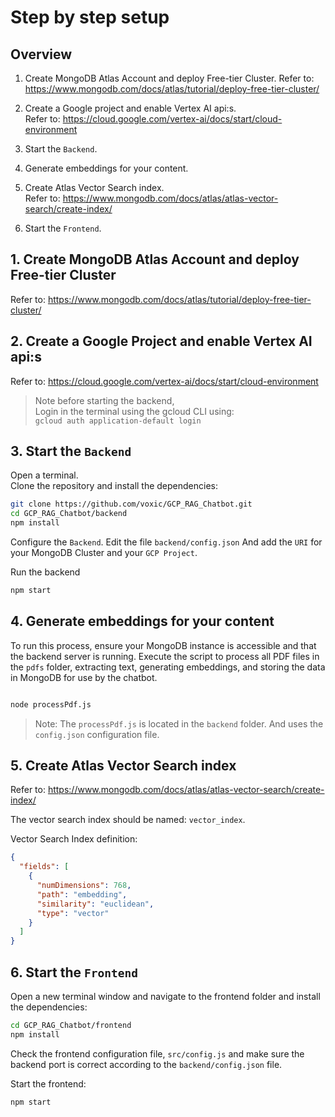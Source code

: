 # Step by step setup

## Overview

1. Create MongoDB Atlas Account and deploy Free-tier Cluster.
   Refer to:
   https://www.mongodb.com/docs/atlas/tutorial/deploy-free-tier-cluster/

2. Create a Google project and enable Vertex AI api:s.  
   Refer to: https://cloud.google.com/vertex-ai/docs/start/cloud-environment

3. Start the `Backend`.

4. Generate embeddings for your content.

5. Create Atlas Vector Search index.  
   Refer to: https://www.mongodb.com/docs/atlas/atlas-vector-search/create-index/

6. Start the `Frontend`.

## 1. Create MongoDB Atlas Account and deploy Free-tier Cluster

Refer to:
https://www.mongodb.com/docs/atlas/tutorial/deploy-free-tier-cluster/

## 2. Create a Google Project and enable Vertex AI api:s

Refer to: https://cloud.google.com/vertex-ai/docs/start/cloud-environment

> Note before starting the backend,  
> Login in the terminal using the gcloud CLI using:  
> `gcloud auth application-default login`

## 3. Start the `Backend`

Open a terminal.  
Clone the repository and install the dependencies:

```bash
git clone https://github.com/voxic/GCP_RAG_Chatbot.git
cd GCP_RAG_Chatbot/backend
npm install
```

Configure the `Backend`. Edit the file `backend/config.json`
And add the `URI` for your MongoDB Cluster and your `GCP Project`.

Run the backend

```bash
npm start
```

## 4. Generate embeddings for your content

To run this process, ensure your MongoDB instance is accessible and that the backend server is running. Execute the script to process all PDF files in the `pdfs` folder, extracting text, generating embeddings, and storing the data in MongoDB for use by the chatbot.

```bash

node processPdf.js

```

> Note: The `processPdf.js` is located in the `backend` folder. And uses the `config.json` configuration file.

## 5. Create Atlas Vector Search index

Refer to: https://www.mongodb.com/docs/atlas/atlas-vector-search/create-index/

The vector search index should be named: `vector_index`.

Vector Search Index definition:

```json
{
  "fields": [
    {
      "numDimensions": 768,
      "path": "embedding",
      "similarity": "euclidean",
      "type": "vector"
    }
  ]
}
```

## 6. Start the `Frontend`

Open a new terminal window and navigate to the frontend folder and install the dependencies:

```bash
cd GCP_RAG_Chatbot/frontend
npm install
```

Check the frontend configuration file, `src/config.js` and make sure the backend port is correct according to the `backend/config.json` file.

Start the frontend:

```bash
npm start
```
